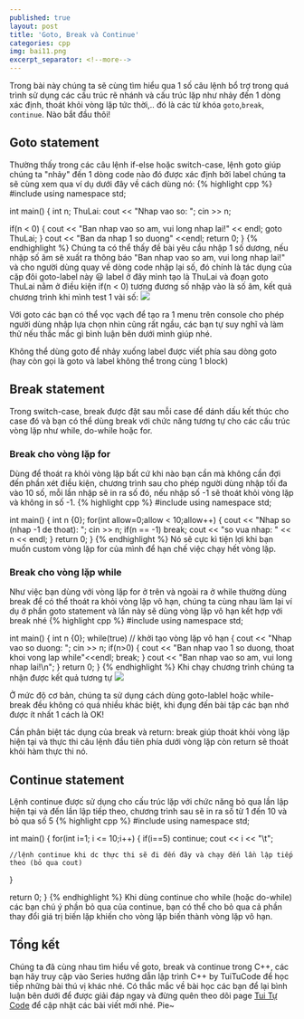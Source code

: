 ```yaml
---
published: true
layout: post
title: 'Goto, Break và Continue'
categories: cpp
img: bai11.png
excerpt_separator: <!--more-->
---
```

Trong bài này chúng ta sẽ cùng tìm hiểu qua 1 số câu lệnh bổ trợ trong quá trình sử dụng các cấu trúc rẽ nhánh và cấu trúc lặp như nhảy đến 1 dòng xác định, thoát khỏi vòng lặp tức thời,.. đó là các từ khóa ``goto``,``break``, ``continue``. Nào bắt đầu thôi!<!--more-->
## Goto statement
Thường thấy trong các câu lệnh if-else hoặc switch-case, lệnh goto giúp chúng ta "nhảy" đến 1 dòng code nào đó được xác định bởi label chúng ta sẽ cùng xem qua ví dụ dưới đây về cách dùng nó:
{% highlight cpp %}
#include <iostream>
using namespace std;

int main()
{
  int n;
  ThuLai:
  cout << "Nhap vao so: "; cin >> n;
  
  if(n < 0)
  {
    cout << "Ban nhap vao so am, vui long nhap lai!" << endl;
    goto ThuLai;
  }
  cout << "Ban da nhap 1 so duong" <<endl;
  return 0;
}
{% endhighlight %}
Chúng ta có thể thấy đề bài yêu cầu nhập 1 số dương, nếu nhập số âm sẽ xuất ra thông báo "Ban nhap vao so am, vui long nhap lai!" và cho người dùng quay về dòng code nhập lại số, đó chính là tác dụng của cặp đôi goto-label này 😃 label ở đây mình tạo là ThuLai và đoạn goto ThuLai nằm ở điều kiện if(n < 0) tương đương số nhập vào là số âm, kết quả chương trình khi mình test 1 vài số:
![](http://3.bp.blogspot.com/-vG6FMyga8OM/XH4z-Q9lD7I/AAAAAAAAAgM/9RaTKue6ViA-TK_uOC75LpnGcfwgEil-wCK4BGAYYCw/s1600/bai_3.6.1.PNG)

Với goto các bạn có thể vọc vạch để tạo ra 1 menu trên console cho phép người dùng nhập lựa chọn nhìn cũng rất ngầu, các bạn tự suy nghĩ và làm thử nếu thắc mắc gì bình luận bên dưới mình giúp nhé.

Không thể dùng goto để nhảy xuống label được viết phía sau dòng goto (hay còn gọi là goto và label không thể trong cùng 1 block)
## Break statement
Trong switch-case, break được đặt sau mỗi case để dánh dấu kết thúc cho case đó và bạn có thể dùng break với chức năng tương tự cho các cấu trúc vòng lặp như while, do-while hoặc for.
### Break cho vòng lặp for
Dùng để thoát ra khỏi vòng lặp bất cứ khi nào bạn cần mà không cần đợi đến phần xét điều kiện, chương trình sau cho phép người dùng nhập tối đa vào 10 số, mỗi lần nhập sẽ in ra số đó, nếu nhập số -1 sẽ thoát khỏi vòng lặp và không in số -1.
{% highlight cpp %}
#include <iostream>
using namespace std;

int main()
{
  int n {0};
  for(int allow=0;allow < 10;allow++)
  {
    cout << "Nhap so (nhap -1 de thoat): ";
    cin >> n;
    if(n == -1)
      break;
    cout << "so vua nhap: " << n << endl;
  }
  return 0;
}
{% endhighlight %}
Nó sẽ cực kì tiện lợi khi bạn muốn custom vòng lặp for của mình để hạn chế việc chạy hết vòng lặp.
### Break cho vòng lặp while
Như việc bạn dùng với vòng lặp for ở trên và ngoài ra ở while thường dùng break để có thể thoát ra khỏi vòng lặp vô hạn, chúng ta cùng nhau làm lại ví dụ ở phần goto statement và lần này sẽ dùng vòng lặp vô hạn kết hợp với break nhé
{% highlight cpp %}
#include <iostream>
using namespace std;

int main()
{
  int n {0};
  while(true) // khởi tạo vòng lặp vô hạn
  {
    cout << "Nhap vao so duong: ";
    cin >> n;
    if(n>0)
    {
      cout << "Ban nhap vao 1 so duong, thoat khoi vong lap while"<<endl;
      break;
    }
    cout << "Ban nhap vao so am, vui long nhap lai!\n";
  }
  return 0;
}
{% endhighlight %}
Khi chạy chương trình chúng ta nhận được kết quả tương tự
![](https://2.bp.blogspot.com/-M-ThH04zLTU/XH46hRAcyGI/AAAAAAAAAgY/gxskhl7DjCkrAprsu_gRQPVTBlCyjFGdQCK4BGAYYCw/s640/bai_3.6.2.PNG)

Ở mức độ cơ bản, chúng ta sử dụng cách dùng goto-lablel hoặc while-break đều không có quá nhiều khác biệt, khi đụng đến bài tập các bạn nhớ được ít nhất 1 cách là OK!

<div class="alert alert-info">
Cần phân biệt tác dụng của break và return: break giúp thoát khỏi vòng lặp hiện tại và thực thi câu lệnh đầu tiên phía dưới vòng lặp còn return sẽ thoát khỏi hàm thực thi nó.
</div>

## Continue statement
Lệnh continue được sử dụng cho cấu trúc lặp với chức năng bỏ qua lần lập hiện tại và đến lần lập tiếp theo, chương trình sau sẽ in ra số từ 1 đến 10 và bỏ qua số 5
{% highlight cpp %}
#include <iostream>
using namespace std;

int main()
{
  for(int i=1; i <= 10;i++)
  {
    if(i==5)
      continue;
    cout << i << "\t";
    
    //lệnh continue khi dc thực thi sẽ đi đến đây và chạy đến lần lập tiếp theo (bỏ qua cout)
  }

  return 0;
}
{% endhighlight %}
Khi dùng continue cho while (hoặc do-while) các bạn chú ý phần bỏ qua của continue, bạn có thể cho bỏ qua cả phần thay đổi giá trị biến lặp khiến cho vòng lặp biến thành vòng lặp vô hạn.
## Tổng kết
Chúng ta đã cùng nhau tìm hiểu về goto, break và continue trong C++, các bạn hãy truy cập vào Series hướng dẫn lập trình C++ by TuiTuCode để học tiếp những bài thú vị khác nhé.
Có thắc mắc về bài học các bạn để lại bình luận bên dưới để được giải đáp ngay và đừng quên theo dõi page [Tui Tự Code](https://www.facebook.com/shareAboutIT) để cập nhật các bài viết mới nhé. Pie~
